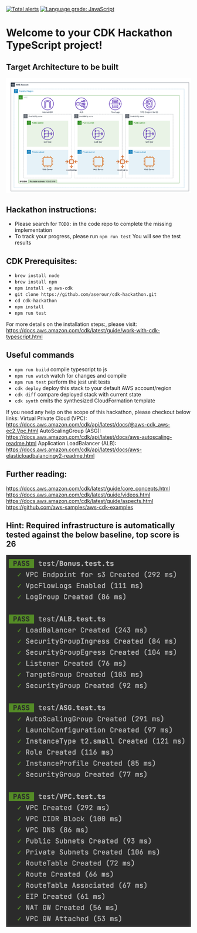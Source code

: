 [![Total alerts](https://img.shields.io/lgtm/alerts/g/elgamala/cdk-hackathon.svg?logo=lgtm&logoWidth=18)](https://lgtm.com/projects/g/elgamala/cdk-hackathon/alerts/) 
[![Language grade: JavaScript](https://img.shields.io/lgtm/grade/javascript/g/elgamala/cdk-hackathon.svg?logo=lgtm&logoWidth=18)](https://lgtm.com/projects/g/elgamala/cdk-hackathon/context:javascript)
# Welcome to your CDK Hackathon TypeScript project!

## Target Architecture to be built
![Desired Architecture](resources/DesiredArchitecture.png)

## Hackathon instructions:
- Please search for `TODO:` in the code repo to complete the missing implementation
- To track your progress, please run `npm run test` You will see the test results

## CDK Prerequisites:
- `brew install node`
- `brew install npm`
- `npm install -g aws-cdk`
- `git clone https://github.com/aserour/cdk-hackathon.git` 
- `cd cdk-hackathon`
- `npm install`
- `npm run test`

For more details on the installation steps:, please visit: https://docs.aws.amazon.com/cdk/latest/guide/work-with-cdk-typescript.html


## Useful commands

 * `npm run build`   compile typescript to js
 * `npm run watch`   watch for changes and compile
 * `npm run test`    perform the jest unit tests
 * `cdk deploy`      deploy this stack to your default AWS account/region
 * `cdk diff`        compare deployed stack with current state
 * `cdk synth`       emits the synthesized CloudFormation template

If you need any help on the scope of this hackathon, please checkout below links:
Virtual Private Cloud (VPC): https://docs.aws.amazon.com/cdk/api/latest/docs/@aws-cdk_aws-ec2.Vpc.html
AutoScalingGroup (ASG): https://docs.aws.amazon.com/cdk/api/latest/docs/aws-autoscaling-readme.html 
Application LoadBalancer (ALB): https://docs.aws.amazon.com/cdk/api/latest/docs/aws-elasticloadbalancingv2-readme.html

## Further reading:
https://docs.aws.amazon.com/cdk/latest/guide/core_concepts.html
https://docs.aws.amazon.com/cdk/latest/guide/videos.html
https://docs.aws.amazon.com/cdk/latest/guide/aspects.html
https://github.com/aws-samples/aws-cdk-examples

## Hint: Required infrastructure is automatically tested against the below baseline, top score is 26
![Desired Architecture](resources/cdk-tests.png)
